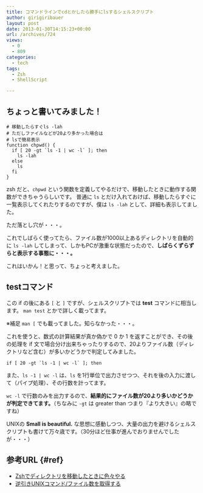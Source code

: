 ```yaml
---
title: コマンドラインでcdとかしたら勝手にlsするシェルスクリプト
author: girigiribauer
layout: post
date: 2013-01-30T14:15:23+00:00
url: /archives/724
views:
  - 0
  - 809
categories:
  - tech
tags:
  - Zsh
  - ShellScript

---
```

## ちょっと書いてみました！

    # 移動したらすぐls -lah
    # ただしファイルなどが20より多かった場合は
    # lsで簡易表示
    function chpwd() {
      if [ 20 -gt `ls -1 | wc -l` ]; then
        ls -lah
      else
        ls
      fi
    }
    

zsh だと、`chpwd` という関数を定義してやるだけで、移動したときに動作する関数ができちゃうらしいです。 普通に `ls` とだけ入れておけば、移動したらすぐに一覧表示してくれたりするのですが、僕は `ls -lah` として、詳細も表示してました。

ただ落とし穴が・・・。

これでしばらく使ってたら、ファイル数が1000以上あるディレクトリを自動的に `ls -lah` してしまって、しかもPCが激重な状態だったので、**しばらくずらずらと表示する事態に・・・。**

これはいかん！と思って、ちょっと考えました。

## testコマンド

この if の後にある `[` と `]` ですが、シェルスクリプトでは **test** コマンドに相当します。 `man test` とかで詳しく載ってます。

※補足 `man [` でも載ってました。知らなかった・・・。

これを使うと、数式の計算結果が真か偽かで 0 か 1 を返すことができ、その後の処理を if 文で場合分け出来ちゃったりするので、20よりファイル数（ディレクトリなど含む）が多いかどうかで判定してみました。

    if [ 20 -gt `ls -1 | wc -l` ]; then
    

また、`ls -1 | wc -l` は、`ls` を1行単位で出力させつつ、それを後の入力に渡して（パイプ処理）、その行数を計ってます。

`wc -l` で行数のみを出力するので、**結果的にファイル数が20より多いかどうかが判定できてます。**（ちなみに `-gt` は greater than つまり『より大きい』の略ですね）

UNIXの **Small is beautiful.** な思想に感動しつつ、大量の出力を避けるシェルスクリプトも書けて万々歳です。（30分ほど仕事が進んでおりませんでしたが・・・）

## 参考URL {#ref}

  * [Zshでディレクトリを移動したときに色々やる][1]
  * [逆引きUNIXコマンド/ファイル数を取得する][2]

 [1]: http://memo.officebrook.net/20100204.html
 [2]: http://linux.just4fun.biz/%E9%80%86%E5%BC%95%E3%81%8DUNIX%E3%82%B3%E3%83%9E%E3%83%B3%E3%83%89/%E3%83%95%E3%82%A1%E3%82%A4%E3%83%AB%E6%95%B0%E3%82%92%E5%8F%96%E5%BE%97%E3%81%99%E3%82%8B.html

